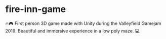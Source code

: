 # fire-inn-game
🔥🎮 First person 3D game made with Unity during the Valleyfield Gamejam 2019. Beautiful and immersive experience in a low poly maze.  💻
